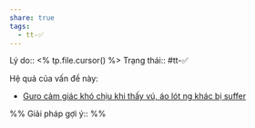 ```yaml
---
share: true
tags:
  - tt-✅
---
```


Lý do:: <% tp.file.cursor() %>
Trạng thái:: #tt-✅

Hệ quả của vấn đề này:
- [Guro cảm giác khó chịu khi thấy vú, áo lót ng khác bị suffer](./Guro%20c%E1%BA%A3m%20gi%C3%A1c%20kh%C3%B3%20ch%E1%BB%8Bu%20khi%20th%E1%BA%A5y%20v%C3%BA,%20%C3%A1o%20l%C3%B3t%20ng%20kh%C3%A1c%20b%E1%BB%8B%20suffer.md)


%%
Giải pháp gợi ý:: 
%%


